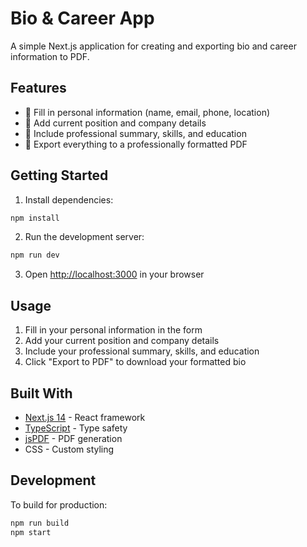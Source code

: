 # Bio & Career App

A simple Next.js application for creating and exporting bio and career information to PDF.

## Features

- 📝 Fill in personal information (name, email, phone, location)
- 💼 Add current position and company details
- 🎯 Include professional summary, skills, and education
- 📄 Export everything to a professionally formatted PDF

## Getting Started

1. Install dependencies:
```bash
npm install
```

2. Run the development server:
```bash
npm run dev
```

3. Open [http://localhost:3000](http://localhost:3000) in your browser

## Usage

1. Fill in your personal information in the form
2. Add your current position and company details
3. Include your professional summary, skills, and education
4. Click "Export to PDF" to download your formatted bio

## Built With

- [Next.js 14](https://nextjs.org/) - React framework
- [TypeScript](https://www.typescriptlang.org/) - Type safety
- [jsPDF](https://github.com/parallax/jsPDF) - PDF generation
- CSS - Custom styling

## Development

To build for production:
```bash
npm run build
npm start
```
